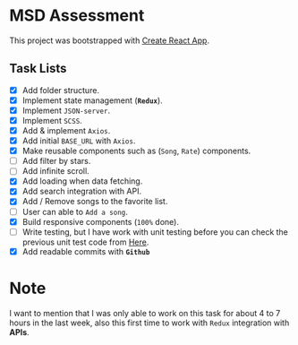 # MSD Assessment

This project was bootstrapped with [Create React App](https://github.com/facebook/create-react-app).

## Task Lists

- [x] Add folder structure.
- [x] Implement state management (**`Redux`**).
- [x] Implement `JSON-server`.
- [x] Implement `SCSS`.
- [x] Add & implement `Axios`.
- [x] Add initial `BASE_URL` with `Axios`.
- [x] Make reusable components such as (`Song`, `Rate`) components.
- [ ] Add filter by stars.
- [ ] Add infinite scroll.
- [x] Add loading when data fetching.
- [x] Add search integration with API.
- [x] Add / Remove songs to the favorite list.
- [ ] User can able to `Add a song`.
- [x] Build responsive components (`100%` done).
- [ ] Write testing, but I have work with unit testing before you can check the previous unit test code from [Here](https://github.com/iMahmoudEmad/react-unit-test-example).
- [x] Add readable commits with **`Github`**

# Note

I want to mention that I was only able to work on this task for about 4 to 7 hours in the last week, also this first time to work with `Redux` integration with **APIs**.
